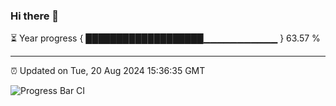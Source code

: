 ### Hi there 👋

⏳ Year progress { ███████████████████▁▁▁▁▁▁▁▁▁▁▁ } 63.57 %

---

⏰ Updated on Tue, 20 Aug 2024 15:36:35 GMT

![Progress Bar CI](https://github.com/IshwaranRudhara/GIT-ACTION/workflows/Progress%20Bar%20CI/badge.svg)
